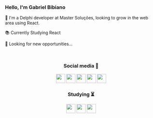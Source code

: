 ### Hello, I'm Gabriel Bibiano
<p align="left">
  👋 I'm a Delphi developer at Master Soluções, looking to grow in the web area using React.
<p align="left">
  📚 Currently Studying React
</p>
<p align="left">
  🔎 Looking for new opportunities...
</p>
<br/>

<h3 align="center">  
  Social media 👤
</h3>

<div align="center"> 
  
  <a href="https://www.instagram.com/biel_bibiano/" target="_blank"><img src="https://img.shields.io/badge/-Instagram-%230022?style=flat&logo=instagram&logoColor=white" style="height:30px" target="_blank"></a>
 <a href="https://discord.com/channels/1058349956798361652/1058349957414916148" target="_blank"><img src="https://img.shields.io/badge/Discord-%230022?style=flat&logo=discord&logoColor=white" style="height:30px" target="_blank"></a> 
  <a href="https://www.facebook.com/gabriel.bibiano.35/" target="_blank"><img src="https://img.shields.io/badge/Facebook-%230022?style=flat&logo=facebook&logoColor=white" style="height:30px" target="_blank"></a>
  <a href = "mailto:gabriel.bibiano@outlook.com"><img src="https://img.shields.io/badge/-Email-%230022?style=flat&logo=gmail&logoColor=white" style="height:30px" target="_blank"></a>
  <a href="http://www.linkedin.com/in/gabrielbibianopinheiro" target="_blank"><img src="https://img.shields.io/badge/-LinkedIn-%230022?style=flat&logo=linkedin&logoColor=white" style="height:30px" target="_blank"></a>
  
<h3 align="center">  
  Studying ⏳
</h3>
  
<div align="center">
  
  <img src="https://img.shields.io/badge/React-%230022?style=flat&logo=React" style="height:30px;"/> <!-- React --> 
  <img src="https://img.shields.io/badge/Node.js-%230022?style=flat&logo=Node.js" style="height:30px;" /> <!-- Node -->
  <img src="https://img.shields.io/badge/TypeScript-%230022?style=flat&logo=TypeScript" style="height:30px;" /> <!-- TypeScript -->
  
 </div>
